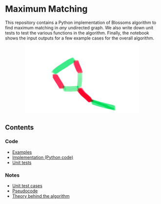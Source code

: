 # Maximum Matching

This repository contains a Python implementation of Blossoms algorithm to find maximum matching in *any* undirected graph. We also write down unit tests to test the various functions in the algorithm. Finally, the notebook shows the input outputs for a few example cases for the overall algorithm.

<p align="center">
<img src="a_blossom.png" alt="Blossom!">
</p>


## Contents

### Code
* [Examples](ExamplesForBlossomsAlgorithm.ipynb)  
* [Implementation (Python code)](maximum_matching.py)  
* [Unit tests](unittest_maximum_matching.py)

### Notes
* [Unit test cases](unittest_testcases.pdf)    
* [Pseudocode](Blossoms_pseudocode.pdf)  
* [Theory behind the algorithm](MaximumMatching_theory.pdf)  





